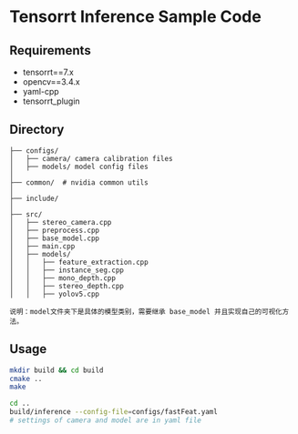# Tensorrt Inference Sample Code

## Requirements

* tensorrt==7.x
* opencv==3.4.x
* yaml-cpp
* tensorrt_plugin

## Directory

```
├── configs/
│   ├── camera/ camera calibration files
│   ├── models/ model config files
│
├── common/  # nvidia common utils
│
├── include/
│
├── src/
│   ├── stereo_camera.cpp
│   ├── preprocess.cpp
│   ├── base_model.cpp
│   ├── main.cpp
│   ├── models/
│   │   ├── feature_extraction.cpp
│   │   ├── instance_seg.cpp
│   │   ├── mono_depth.cpp
│   │   ├── stereo_depth.cpp
│   │   ├── yolov5.cpp

说明：model文件夹下是具体的模型类别，需要继承 base_model 并且实现自己的可视化方法。
```


## Usage

```bash
mkdir build && cd build
cmake ..
make

cd ..
build/inference --config-file=configs/fastFeat.yaml
# settings of camera and model are in yaml file
```
